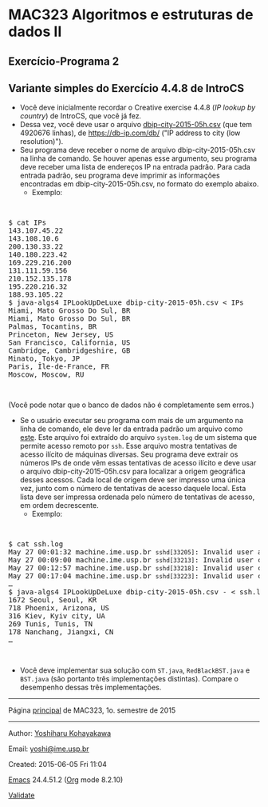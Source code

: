 <div id="content">
<h1 class="title">MAC323 Algoritmos e estruturas de dados II</h1>

<div id="outline-container-sec-1" class="outline-2">
<h2 id="sec-1">Exercício-Programa 2</h2>
</div>

<div id="outline-container-sec-2" class="outline-2">
<h2 id="sec-2">Variante simples do Exercício 4.4.8 de IntroCS</h2>
<div class="outline-text-2" id="text-2">
<ul class="org-ul">
<li>Você deve inicialmente recordar o Creative exercise 4.4.8 (<i>IP
lookup by country</i>) de IntroCS, que você já fez.
</li>

<li>Dessa vez, você deve usar o arquivo <a href="../../sandbox/Data/dbip-city-2015-05h.csv">dbip-city-2015-05h.csv</a> (que tem
4920676 linhas), de <a href="https://db-ip.com/db/">https://db-ip.com/db/</a> ("IP address to city (low
resolution)").
</li>

<li>Seu programa deve receber o nome de arquivo dbip-city-2015-05h.csv
na linha de comando.  Se houver apenas esse argumento, seu programa
deve receber uma lista de endereços IP na entrada padrão.  Para cada
entrada padrão, seu programa deve imprimir as informações
encontradas em dbip-city-2015-05h.csv, no formato do exemplo abaixo.

<ul class="org-ul">
<li>Exemplo:
</li>
</ul>
</li>
</ul>
<pre>
<p>
$ cat IPs 
143.107.45.22
143.108.10.6
200.130.33.22
140.180.223.42
169.229.216.200
131.111.59.156
210.152.135.178
195.220.216.32
188.93.105.22
$ java-algs4 IPLookUpDeLuxe dbip-city-2015-05h.csv &lt; IPs
Miami, Mato Grosso Do Sul, BR
Miami, Mato Grosso Do Sul, BR
Palmas, Tocantins, BR
Princeton, New Jersey, US
San Francisco, California, US
Cambridge, Cambridgeshire, GB
Minato, Tokyo, JP
Paris, Île-de-France, FR
Moscow, Moscow, RU
</p>
</pre>
<p>
(Você pode notar que o banco de dados não é completamente sem erros.)  
</p>

<ul class="org-ul">
<li>Se o usuário executar seu programa com mais de um argumento na linha
de comando, ele deve ler da entrada padrão um arquivo como <a href="../../sandbox/Data/ssh.log">este</a>.
Este arquivo foi extraído do arquivo <code>system.log</code> de um sistema que
permite acesso remoto por <code>ssh</code>.  Esse arquivo mostra tentativas de
acesso ilícito de máquinas diversas.  Seu programa deve extrair os
números IPs de onde vêm essas tentativas de acesso ilícito e deve
usar o arquivo dbip-city-2015-05h.csv para localizar a origem
geográfica desses acessos.  Cada local de origem deve ser impresso
uma única vez, junto com o número de tentativas de acesso daquele
local.  Esta lista deve ser impressa ordenada pelo número de
tentativas de acesso, em ordem decrescente.

<ul class="org-ul">
<li>Exemplo:
</li>
</ul>
</li>
</ul>
<pre>
<p>
$ cat ssh.log
May 27 00:01:32 machine.ime.usp.br <code>sshd[33205]</code>: Invalid user adam from 175.126.111.86
May 27 00:09:00 machine.ime.usp.br <code>sshd[33213]</code>: Invalid user carol from 175.126.111.86
May 27 00:12:57 machine.ime.usp.br <code>sshd[33218]</code>: Invalid user chloe from 175.126.111.86
May 27 00:17:04 machine.ime.usp.br <code>sshd[33223]</code>: Invalid user chloe from 175.126.111.86
&#x2026;
$ java-algs4 IPLookUpDeLuxe dbip-city-2015-05h.csv - &lt; ssh.log
1672 Seoul, Seoul, KR
718 Phoenix, Arizona, US
316 Kiev, Kyiv city, UA
269 Tunis, Tunis, TN
178 Nanchang, Jiangxi, CN
&#x2026;
</p>
</pre>

<ul class="org-ul">
<li>Você deve implementar sua solução com <code>ST.java</code>, <code>RedBlackBST.java</code>
e <code>BST.java</code> (são portanto três implementações distintas).  Compare
o desempenho dessas três implementações.
</li>
</ul>

<hr />
<p>
Página <a href="../index.html">principal</a> de MAC323, 1o. semestre de 2015
</p>
<hr />
</div>
</div>
</div>
<div id="postamble" class="status">
<p class="author">Author: <a href="https://www.ime.usp.br/~yoshi/">Yoshiharu Kohayakawa</a></p>
<p class="email">Email: <a href="mailto:yoshi@ime.usp.br">yoshi@ime.usp.br</a></p>
<p class="date">Created: 2015-06-05 Fri 11:04</p>
<p class="creator"><a href="http://www.gnu.org/software/emacs/">Emacs</a> 24.4.51.2 (<a href="http://orgmode.org">Org</a> mode 8.2.10)</p>
<p class="validation"><a href="http://validator.w3.org/check?uri=referer">Validate</a></p>
</div>